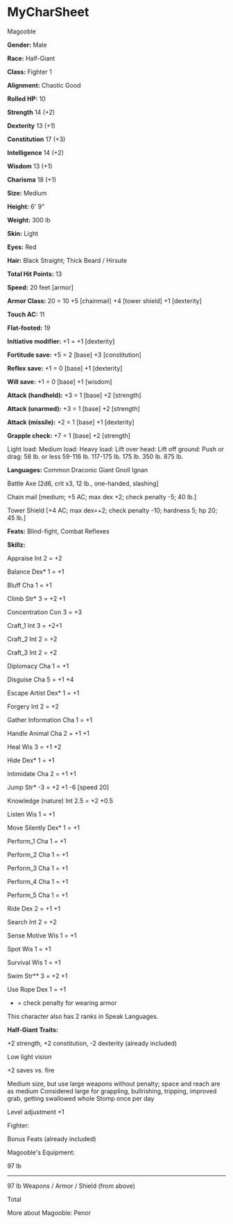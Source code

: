 # MyCharSheet

Magooble

**Gender:** Male 

**Race:** Half-Giant 

**Class:** Fighter 1

**Alignment:** Chaotic Good

**Rolled HP:** 10

**Strength**	14	(+2)

**Dexterity**	13	(+1)

**Constitution**	17	(+3)

**Intelligence**	14	(+2)

**Wisdom**	13	(+1)

**Charisma**	18	(+1)

**Size:**	Medium

**Height:**	6' 9"

**Weight:**	300 lb

**Skin:**	Light

**Eyes:**	Red

**Hair:**	Black Straight; Thick Beard / Hirsute

**Total Hit Points:** 13

**Speed:** 20 feet [armor]

**Armor Class:** 20 = 10 +5 [chainmail] +4 [tower shield] +1 [dexterity]

**Touch AC:** 11

**Flat-footed:** 19

**Initiative modifier:**	+1	= +1 [dexterity]

**Fortitude save:**	+5	= 2 [base] +3 [constitution]

**Reflex save:**	+1	= 0 [base] +1 [dexterity]

**Will save:**	+1	= 0 [base] +1 [wisdom]

**Attack (handheld):**	+3	= 1 [base] +2 [strength]

**Attack (unarmed):**	+3	= 1 [base] +2 [strength]

**Attack (missile):**	+2	= 1 [base] +1 [dexterity]

**Grapple check:**	+7	= 1 [base] +2 [strength]

Light load:
Medium load:
Heavy load:
Lift over head:
Lift off ground:
Push or drag:
58 lb. or less
59-116 lb.
117-175 lb.
175 lb.
350 lb.
875 lb.

**Languages:**	Common Draconic Giant Gnoll Ignan

Battle Axe [2d6, crit x3, 12 lb., one-handed, slashing]

Chain mail [medium; +5 AC; max dex +2; check penalty -5; 40 lb.]

Tower Shield [+4 AC; max dex=+2; check penalty -10; hardness 5; hp 20; 45 lb.]

**Feats:** Blind-fight, Combat Reflexes	

**Skillz:**

Appraise	Int	2 =	+2

Balance	Dex*	1 =	+1

Bluff	Cha	1 =	+1

Climb	Str*	3 =	+2 +1	

Concentration	Con	3 =	+3

Craft_1	Int	3 =	+2+1	

Craft_2	Int	2 =	+2

Craft_3	Int	2 =	+2

Diplomacy	Cha	1 =	+1

Disguise	Cha	5 =	+1 +4	

Escape Artist	Dex*	1 =	+1

Forgery	Int	2 =	+2

Gather Information	Cha	1 =	+1

Handle Animal	Cha	2 =	+1 +1	

Heal	Wis	3 =	+1 +2	

Hide	Dex*	1 =	+1

Intimidate	Cha	2 =	+1 +1	

Jump	Str*	-3 =	+2 +1	-6 [speed 20]

Knowledge (nature)	Int	2.5 =	+2 +0.5	

Listen	Wis	1 =	+1

Move Silently	Dex*	1 =	+1

Perform_1	Cha	1 =	+1

Perform_2	Cha	1 =	+1

Perform_3	Cha	1 =	+1

Perform_4	Cha	1 =	+1

Perform_5	Cha	1 =	+1

Ride	Dex	2 =	+1 +1	

Search	Int	2 =	+2

Sense Motive	Wis	1 =	+1

Spot	Wis	1 =	+1

Survival	Wis	1 =	+1

Swim	Str**	3 =	+2 +1	

Use Rope	Dex	1 =	+1

* = check penalty for wearing armor

This character also has 2 ranks in Speak Languages.

**Half-Giant Traits:**

+2 strength, +2 constitution, -2 dexterity (already included)

Low light vision

+2 saves vs. fire

Medium size, but use large weapons without penalty; space and reach are as medium
Considered large for grappling, bullrishing, tripping, improved grab, getting swallowed whole
Stomp once per day

Level adjustment +1


Fighter:

Bonus Feats (already included)
	
Magooble's Equipment:

97 lb
_____
97 lb	Weapons / Armor / Shield (from above)

Total

More about Magooble:
Penor
